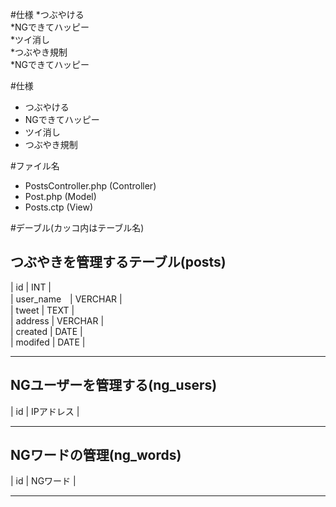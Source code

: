 #仕様
*つぶやける  
*NGできてハッピー  
*ツイ消し  
*つぶやき規制  
*NGできてハッピー  

#仕様 
* つぶやける  
* NGできてハッピー  
* ツイ消し  
* つぶやき規制  

#ファイル名  
* PostsController.php (Controller)
* Post.php (Model)
* Posts.ctp (View)

#デーブル(カッコ内はテーブル名)    

つぶやきを管理するテーブル(posts)    
----

| id         | INT     |   
| user_name　| VERCHAR |   
| tweet      | TEXT    |  
| address    | VERCHAR |  
| created    | DATE    |  
| modifed    | DATE    |  

----

NGユーザーを管理する(ng_users)  
----

| id | IPアドレス |  

----

NGワードの管理(ng_words)  
----

| id | NGワード |  

----
